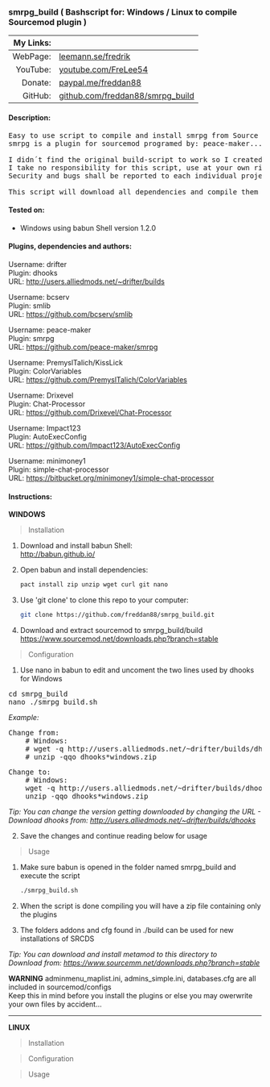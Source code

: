 ### smrpg_build ( Bashscript for: Windows / Linux to compile Sourcemod plugin )

| My Links: ||
| --------: | --------------------------------------------------
| WebPage:  | [leemann.se/fredrik](http://www.leemann.se/fredrik)
| YouTube:  | [youtube.com/FreLee54](https://www.youtube.com/user/FreLee54)
| Donate:   | [paypal.me/freddan88](https://www.paypal.me/freddan88)
| GitHub:   | [github.com/freddan88/smrpg_build](https://github.com/freddan88/smrpg_build)

#### Description:

<pre>
Easy to use script to compile and install smrpg from Source
smrpg is a plugin for sourcemod programed by: peace-maker...

I didn´t find the original build-script to work so I created my own
I take no responsibility for this script, use at your own risk
Security and bugs shall be reported to each individual project

This script will download all dependencies and compile them with the plugin
</pre>

#### Tested on:

- Windows using babun Shell version 1.2.0

#### Plugins, dependencies and authors:

Username: drifter<br/>
Plugin: dhooks<br/>
URL: http://users.alliedmods.net/~drifter/builds<br/>

Username: bcserv<br/>
Plugin: smlib<br/>
URL: https://github.com/bcserv/smlib<br/>

Username: peace-maker<br/>
Plugin: smrpg<br/>
URL: https://github.com/peace-maker/smrpg<br/>

Username: PremyslTalich/KissLick<br/>
Plugin: ColorVariables<br/>
URL: https://github.com/PremyslTalich/ColorVariables<br/>

Username: Drixevel<br/>
Plugin: Chat-Processor<br/>
URL: https://github.com/Drixevel/Chat-Processor<br/>

Username: Impact123<br/>
Plugin: AutoExecConfig<br/>
URL: https://github.com/Impact123/AutoExecConfig<br/>

Username: minimoney1<br/>
Plugin: simple-chat-processor<br/>
URL: https://bitbucket.org/minimoney1/simple-chat-processor<br/>

#### Instructions:

__WINDOWS__

> Installation

1. Download and install babun Shell:<br/>
http://babun.github.io/

2. Open babun and install dependencies:
    ```Bash
    pact install zip unzip wget curl git nano
    ```

3. Use 'git clone' to clone this repo to your computer:
    ```Bash
    git clone https://github.com/freddan88/smrpg_build.git
    ```

4. Download and extract sourcemod to smrpg_build/build<br/>
https://www.sourcemod.net/downloads.php?branch=stable

> Configuration

1. Use nano in babun to edit and uncoment the two lines used by dhooks for Windows

<pre>
cd smrpg_build
nano ./smrpg_build.sh
</pre>

_Example:_

<pre>
Change from:
    # Windows:
    # wget -q http://users.alliedmods.net/~drifter/builds/dhooks/2.2/dhooks-2.2.0-hg126-windows.zip
    # unzip -qqo dhooks*windows.zip
</pre>

<pre>
Change to:
    # Windows:
    wget -q http://users.alliedmods.net/~drifter/builds/dhooks/2.2/dhooks-2.2.0-hg126-windows.zip
    unzip -qqo dhooks*windows.zip
</pre>

_Tip: You can change the version getting downloaded by changing the URL - Download dhooks from: http://users.alliedmods.net/~drifter/builds/dhooks_

2. Save the changes and continue reading below for usage

> Usage

1. Make sure babun is opened in the folder named smrpg_build and execute the script
    ```Bash
    ./smrpg_build.sh
    ```

2. When the script is done compiling you will have a zip file containing only the plugins

3. The folders addons and cfg found in ./build can be used for new installations of SRCDS

_Tip: You can download and install metamod to this directory to<br/>
Download from: https://www.sourcemm.net/downloads.php?branch=stable_

__WARNING__
adminmenu_maplist.ini, admins_simple.ini, databases.cfg are all included in sourcemod/configs<br/>
Keep this in mind before you install the plugins or else you may owerwrite your own files by accident...

---

__LINUX__

> Installation

> Configuration

> Usage